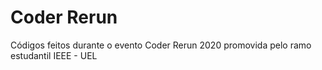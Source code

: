 # Coder Rerun
 Códigos feitos durante o evento Coder Rerun 2020 promovida pelo ramo estudantil IEEE - UEL
